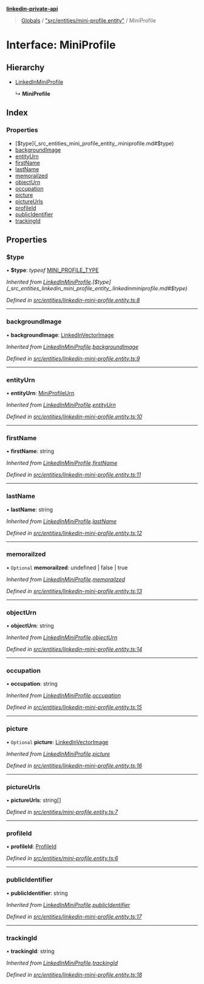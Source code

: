**[linkedin-private-api](../README.md)**

> [Globals](../globals.md) / ["src/entities/mini-profile.entity"](../modules/_src_entities_mini_profile_entity_.md) / MiniProfile

# Interface: MiniProfile

## Hierarchy

- [LinkedInMiniProfile](_src_entities_linkedin_mini_profile_entity_.linkedinminiprofile.md)

  ↳ **MiniProfile**

## Index

### Properties

- [$type](_src_entities_mini_profile_entity_.miniprofile.md#$type)
- [backgroundImage](_src_entities_mini_profile_entity_.miniprofile.md#backgroundimage)
- [entityUrn](_src_entities_mini_profile_entity_.miniprofile.md#entityurn)
- [firstName](_src_entities_mini_profile_entity_.miniprofile.md#firstname)
- [lastName](_src_entities_mini_profile_entity_.miniprofile.md#lastname)
- [memorailzed](_src_entities_mini_profile_entity_.miniprofile.md#memorailzed)
- [objectUrn](_src_entities_mini_profile_entity_.miniprofile.md#objecturn)
- [occupation](_src_entities_mini_profile_entity_.miniprofile.md#occupation)
- [picture](_src_entities_mini_profile_entity_.miniprofile.md#picture)
- [pictureUrls](_src_entities_mini_profile_entity_.miniprofile.md#pictureurls)
- [profileId](_src_entities_mini_profile_entity_.miniprofile.md#profileid)
- [publicIdentifier](_src_entities_mini_profile_entity_.miniprofile.md#publicidentifier)
- [trackingId](_src_entities_mini_profile_entity_.miniprofile.md#trackingid)

## Properties

### $type

• **$type**: _typeof_ [MINI_PROFILE_TYPE](../modules/_src_entities_linkedin_mini_profile_entity_.md#mini_profile_type)

_Inherited from [LinkedInMiniProfile](_src_entities_linkedin_mini_profile_entity_.linkedinminiprofile.md).[$type](_src_entities_linkedin_mini_profile_entity_.linkedinminiprofile.md#$type)_

_Defined in [src/entities/linkedin-mini-profile.entity.ts:8](https://github.com/eilonmore/linkedin-private-api/blob/354b20a/src/entities/linkedin-mini-profile.entity.ts#L8)_

---

### backgroundImage

• **backgroundImage**: [LinkedInVectorImage](_src_entities_linkedin_vector_image_entity_.linkedinvectorimage.md)

_Inherited from [LinkedInMiniProfile](_src_entities_linkedin_mini_profile_entity_.linkedinminiprofile.md).[backgroundImage](_src_entities_linkedin_mini_profile_entity_.linkedinminiprofile.md#backgroundimage)_

_Defined in [src/entities/linkedin-mini-profile.entity.ts:9](https://github.com/eilonmore/linkedin-private-api/blob/354b20a/src/entities/linkedin-mini-profile.entity.ts#L9)_

---

### entityUrn

• **entityUrn**: [MiniProfileUrn](../modules/_src_entities_linkedin_mini_profile_entity_.md#miniprofileurn)

_Inherited from [LinkedInMiniProfile](_src_entities_linkedin_mini_profile_entity_.linkedinminiprofile.md).[entityUrn](_src_entities_linkedin_mini_profile_entity_.linkedinminiprofile.md#entityurn)_

_Defined in [src/entities/linkedin-mini-profile.entity.ts:10](https://github.com/eilonmore/linkedin-private-api/blob/354b20a/src/entities/linkedin-mini-profile.entity.ts#L10)_

---

### firstName

• **firstName**: string

_Inherited from [LinkedInMiniProfile](_src_entities_linkedin_mini_profile_entity_.linkedinminiprofile.md).[firstName](_src_entities_linkedin_mini_profile_entity_.linkedinminiprofile.md#firstname)_

_Defined in [src/entities/linkedin-mini-profile.entity.ts:11](https://github.com/eilonmore/linkedin-private-api/blob/354b20a/src/entities/linkedin-mini-profile.entity.ts#L11)_

---

### lastName

• **lastName**: string

_Inherited from [LinkedInMiniProfile](_src_entities_linkedin_mini_profile_entity_.linkedinminiprofile.md).[lastName](_src_entities_linkedin_mini_profile_entity_.linkedinminiprofile.md#lastname)_

_Defined in [src/entities/linkedin-mini-profile.entity.ts:12](https://github.com/eilonmore/linkedin-private-api/blob/354b20a/src/entities/linkedin-mini-profile.entity.ts#L12)_

---

### memorailzed

• `Optional` **memorailzed**: undefined \| false \| true

_Inherited from [LinkedInMiniProfile](_src_entities_linkedin_mini_profile_entity_.linkedinminiprofile.md).[memorailzed](_src_entities_linkedin_mini_profile_entity_.linkedinminiprofile.md#memorailzed)_

_Defined in [src/entities/linkedin-mini-profile.entity.ts:13](https://github.com/eilonmore/linkedin-private-api/blob/354b20a/src/entities/linkedin-mini-profile.entity.ts#L13)_

---

### objectUrn

• **objectUrn**: string

_Inherited from [LinkedInMiniProfile](_src_entities_linkedin_mini_profile_entity_.linkedinminiprofile.md).[objectUrn](_src_entities_linkedin_mini_profile_entity_.linkedinminiprofile.md#objecturn)_

_Defined in [src/entities/linkedin-mini-profile.entity.ts:14](https://github.com/eilonmore/linkedin-private-api/blob/354b20a/src/entities/linkedin-mini-profile.entity.ts#L14)_

---

### occupation

• **occupation**: string

_Inherited from [LinkedInMiniProfile](_src_entities_linkedin_mini_profile_entity_.linkedinminiprofile.md).[occupation](_src_entities_linkedin_mini_profile_entity_.linkedinminiprofile.md#occupation)_

_Defined in [src/entities/linkedin-mini-profile.entity.ts:15](https://github.com/eilonmore/linkedin-private-api/blob/354b20a/src/entities/linkedin-mini-profile.entity.ts#L15)_

---

### picture

• `Optional` **picture**: [LinkedInVectorImage](_src_entities_linkedin_vector_image_entity_.linkedinvectorimage.md)

_Inherited from [LinkedInMiniProfile](_src_entities_linkedin_mini_profile_entity_.linkedinminiprofile.md).[picture](_src_entities_linkedin_mini_profile_entity_.linkedinminiprofile.md#picture)_

_Defined in [src/entities/linkedin-mini-profile.entity.ts:16](https://github.com/eilonmore/linkedin-private-api/blob/354b20a/src/entities/linkedin-mini-profile.entity.ts#L16)_

---

### pictureUrls

• **pictureUrls**: string[]

_Defined in [src/entities/mini-profile.entity.ts:7](https://github.com/eilonmore/linkedin-private-api/blob/354b20a/src/entities/mini-profile.entity.ts#L7)_

---

### profileId

• **profileId**: [ProfileId](../modules/_src_entities_mini_profile_entity_.md#profileid)

_Defined in [src/entities/mini-profile.entity.ts:6](https://github.com/eilonmore/linkedin-private-api/blob/354b20a/src/entities/mini-profile.entity.ts#L6)_

---

### publicIdentifier

• **publicIdentifier**: string

_Inherited from [LinkedInMiniProfile](_src_entities_linkedin_mini_profile_entity_.linkedinminiprofile.md).[publicIdentifier](_src_entities_linkedin_mini_profile_entity_.linkedinminiprofile.md#publicidentifier)_

_Defined in [src/entities/linkedin-mini-profile.entity.ts:17](https://github.com/eilonmore/linkedin-private-api/blob/354b20a/src/entities/linkedin-mini-profile.entity.ts#L17)_

---

### trackingId

• **trackingId**: string

_Inherited from [LinkedInMiniProfile](_src_entities_linkedin_mini_profile_entity_.linkedinminiprofile.md).[trackingId](_src_entities_linkedin_mini_profile_entity_.linkedinminiprofile.md#trackingid)_

_Defined in [src/entities/linkedin-mini-profile.entity.ts:18](https://github.com/eilonmore/linkedin-private-api/blob/354b20a/src/entities/linkedin-mini-profile.entity.ts#L18)_
